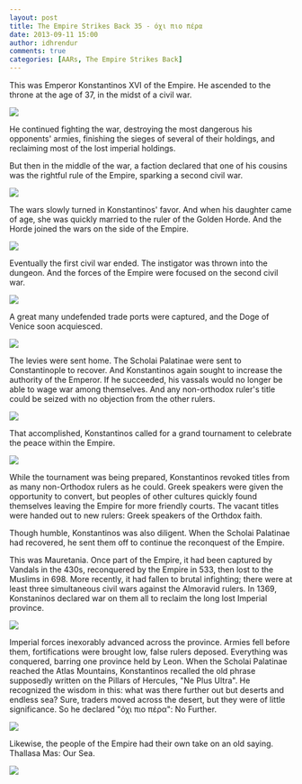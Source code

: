 ```yaml
---
layout: post
title: The Empire Strikes Back 35 - όχι πιο πέρα
date: 2013-09-11 15:00
author: idhrendur
comments: true
categories: [AARs, The Empire Strikes Back]
---
```

This was Emperor Konstantinos XVI of the Empire. He ascended to the throne at the age of 37, in the midst of a civil war.

![](/assets/tesb_images/35-1.png)

He continued fighting the war, destroying the most dangerous his opponents' armies, finishing the sieges of several of their holdings, and reclaiming most of the lost imperial holdings.

But then in the middle of the war, a faction declared that one of his cousins was the rightful rule of the Empire, sparking a second civil war.

![](/assets/tesb_images/35-2.png)

The wars slowly turned in Konstantinos' favor. And when his daughter came of age, she was quickly married to the ruler of the Golden Horde. And the Horde joined the wars on the side of the Empire.

![](/assets/tesb_images/35-3.png)

Eventually the first civil war ended. The instigator was thrown into the dungeon. And the forces of the Empire were focused on the second civil war.

![](/assets/tesb_images/35-4.png)

A great many undefended trade ports were captured, and the Doge of Venice soon acquiesced.

![](/assets/tesb_images/35-5.png)

The levies were sent home. The Scholai Palatinae were sent to Constantinople to recover. And Konstantinos again sought to increase the authority of the Emperor. If he succeeded, his vassals would no longer be able to wage war among themselves. And any non-orthodox ruler's title could be seized with no objection from the other rulers.

![](/assets/tesb_images/35-6.png)

That accomplished, Konstantinos called for a grand tournament to celebrate the peace within the Empire.

![](/assets/tesb_images/35-7.png)

While the tournament was being prepared, Konstantinos revoked titles from as many non-Orthodox rulers as he could. Greek speakers were given the opportunity to convert, but peoples of other cultures quickly found themselves leaving the Empire for more friendly courts. The vacant titles were handed out to new rulers: Greek speakers of the Orthdox faith.

Though humble, Konstantinos was also diligent. When the Scholai Palatinae had recovered, he sent them off to continue the reconquest of the Empire.

This was Mauretania. Once part of the Empire, it had been captured by Vandals in the 430s, reconquered by the Empire in 533, then lost to the Muslims in 698. More recently, it had fallen to brutal infighting; there were at least three simultaneous civil wars against the Almoravid rulers. In 1369, Konstaninos declared war on them all to reclaim the long lost Imperial province.

![](/assets/tesb_images/35-8.png)

Imperial forces inexorably advanced across the province. Armies fell before them, fortifications were brought low, false rulers deposed. Everything was conquered, barring one province held by Leon. When the Scholai Palatinae reached the Atlas Mountains, Konstantinos recalled the old phrase supposedly written on the Pillars of Hercules, "Ne Plus Ultra". He recognized the wisdom in this: what was there further out but deserts and endless sea? Sure, traders moved across the desert, but they were of little significance. So he declared "όχι πιο πέρα": No Further.

![](/assets/tesb_images/35-9.png)

Likewise, the people of the Empire had their own take on an old saying. Thallasa Mas: Our Sea.

![](/assets/tesb_images/35-10.png)
